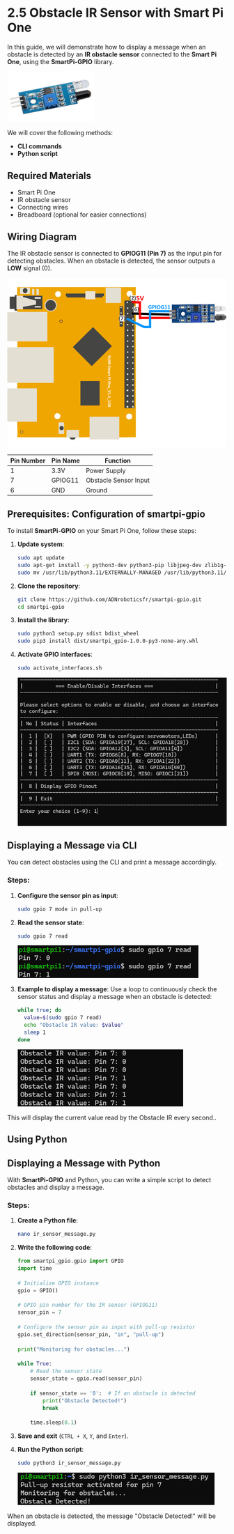 # 2.5 Obstacle IR Sensor with Smart Pi One

In this guide, we will demonstrate how to display a message when an obstacle is detected by an **IR obstacle sensor** connected to the **Smart Pi One**, using the **SmartPi-GPIO** library.

<img src="../../../img/SmartPi/Sensors&Modules/SmartPi_IR_Obstacle_Sensor_Control/SmartPi_IR_Obstacle_Sensor_Control_1.png" width="200" alt="ultrasonic sensor - HC-SR04">

We will cover the following methods:
- **CLI commands**
- **Python script**

## Required Materials

- Smart Pi One
- IR obstacle sensor
- Connecting wires
- Breadboard (optional for easier connections)


## Wiring Diagram

The IR obstacle sensor is connected to **GPIOG11 (Pin 7)** as the input pin for detecting obstacles. When an obstacle is detected, the sensor outputs a **LOW** signal (0). 

<img src="../../../img/SmartPi/Sensors&Modules/SmartPi_IR_Obstacle_Sensor_Control/SmartPi_IR_Obstacle_Sensor_Control_2.png" width="520" alt="Obstacle IR Wiring Diagram">

| **Pin Number** | **Pin Name**          | **Function**           |
|----------------|-----------------------|------------------------|
| 1              | 3.3V                  | Power Supply            |
| 7              | GPIOG11               | Obstacle Sensor Input   |
| 6              | GND                   | Ground                  |



## Prerequisites: Configuration of smartpi-gpio

To install **SmartPi-GPIO** on your Smart Pi One, follow these steps:

1. **Update system**:

   ```bash
   sudo apt update 
   sudo apt-get install -y python3-dev python3-pip libjpeg-dev zlib1g-dev libtiff-dev
   sudo mv /usr/lib/python3.11/EXTERNALLY-MANAGED /usr/lib/python3.11/EXTERNALLY-MANAGED.old
   ```

2. **Clone the repository**:

   ```bash
   git clone https://github.com/ADNroboticsfr/smartpi-gpio.git
   cd smartpi-gpio
   ```

3. **Install the library**:

   ```bash
   sudo python3 setup.py sdist bdist_wheel
   sudo pip3 install dist/smartpi_gpio-1.0.0-py3-none-any.whl
   ```

4. **Activate GPIO interfaces**:

   ```bash
   sudo activate_interfaces.sh
   ``` 

   ![Smart Pi One - Obstacle IR](/img/SmartPi/Sensors&Modules/SmartPi_Button_Control/SmartPi_Button_Control_3.png)

## Displaying a Message via CLI

You can detect obstacles using the CLI and print a message accordingly.

### Steps:

1. **Configure the sensor pin as input**:

   ```bash
   sudo gpio 7 mode in pull-up
   ```

2. **Read the sensor state**:

   ```bash
   sudo gpio 7 read
   ```

   ![Smart Pi One - Obstacle IR](/img/SmartPi/Sensors&Modules/SmartPi_IR_Obstacle_Sensor_Control/SmartPi_IR_Obstacle_Sensor_Control_3.png)


3. **Example to display a message**:
   Use a loop to continuously check the sensor status and display a message when an obstacle is detected:

   ```bash
   while true; do
     value=$(sudo gpio 7 read)
     echo "Obstacle IR value: $value"
     sleep 1
   done
   ```

   ![Smart Pi One - Obstacle IR](/img/SmartPi/Sensors&Modules/SmartPi_IR_Obstacle_Sensor_Control/SmartPi_IR_Obstacle_Sensor_Control_4.png)

This will display the current value read by the Obstacle IR every second..


## Using Python

## Displaying a Message with Python

With **SmartPi-GPIO** and Python, you can write a simple script to detect obstacles and display a message.

### Steps:

1. **Create a Python file**:

   ```bash
   nano ir_sensor_message.py
   ```

2. **Write the following code**:

   ```python
   from smartpi_gpio.gpio import GPIO
   import time

   # Initialize GPIO instance
   gpio = GPIO()

   # GPIO pin number for the IR sensor (GPIOG11)
   sensor_pin = 7

   # Configure the sensor pin as input with pull-up resistor
   gpio.set_direction(sensor_pin, "in", "pull-up")

   print("Monitoring for obstacles...")

   while True:
       # Read the sensor state
       sensor_state = gpio.read(sensor_pin)
       
       if sensor_state == '0':  # If an obstacle is detected
           print("Obstacle Detected!")
           break

       time.sleep(0.1)
   ```

3. **Save and exit** (`CTRL + X`, `Y`, and `Enter`).

4. **Run the Python script**:

   ```bash
   sudo python3 ir_sensor_message.py
   ```

   ![Smart Pi One - Obstacle IR](/img/SmartPi/Sensors&Modules/SmartPi_IR_Obstacle_Sensor_Control/SmartPi_IR_Obstacle_Sensor_Control_5.png)

When an obstacle is detected, the message "Obstacle Detected!" will be displayed.


